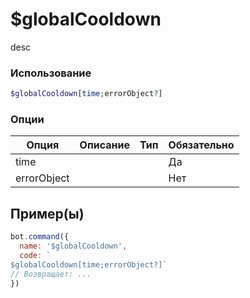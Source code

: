 # $globalCooldown
desc
### Использование
```php
$globalCooldown[time;errorObject?]
```

### Опции

| Опция | Описание | Тип | Обязательно |
|--------|-------------|------|----------|
| time |  |  | Да | 
| errorObject |  |  | Нет | 
## Пример(ы)

```javascript
bot.command({
  name: '$globalCooldown',
  code: `
$globalCooldown[time;errorObject?]`
// Возвращает: ...
})
```